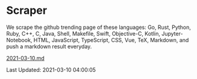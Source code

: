 # Scraper

We scrape the github trending page of these languages: Go, Rust, Python, Ruby, C++, C, Java, Shell, Makefile, Swift, Objective-C, Kotlin, Jupyter-Notebook, HTML, JavaScript, TypeScript, CSS, Vue, TeX, Markdown, and push a markdown result everyday.

[2021-03-10.md](https://github.com/yangwenmai/github-trending-backup/blob/master/2021-03-10.md)

Last Updated: 2021-03-10 04:00:05